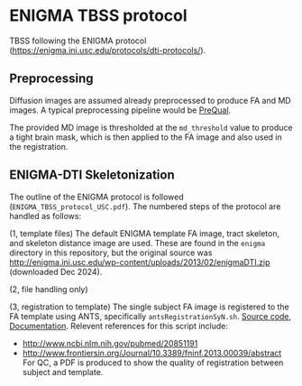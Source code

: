 # ENIGMA TBSS protocol

TBSS following the ENIGMA protocol (https://enigma.ini.usc.edu/protocols/dti-protocols/).


## Preprocessing

Diffusion images are assumed already preprocessed to produce FA and MD images. A typical
preprocessing pipeline would be [PreQual](https://github.com/MASILab/PreQual). 

The provided MD image is thresholded at the `md_threshold` value to produce a tight brain mask, 
which is then applied to the FA image and also used in the registration.


## ENIGMA-DTI Skeletonization

The outline of the ENIGMA protocol is followed (`ENIGMA_TBSS_protocol_USC.pdf`). The
numbered steps of the protocol are handled as follows:

(1, template files) The default ENIGMA template FA image, tract skeleton, and skeleton distance image are used.
These are found in the `enigma` directory in this repository, but the original source was 
http://enigma.ini.usc.edu/wp-content/uploads/2013/02/enigmaDTI.zip (downloaded Dec 2024).

(2, file handling only)

(3, registration to template) The single subject FA image is registered to the FA template
using ANTS, specifically `antsRegistrationSyN.sh`. 
[Source code](https://github.com/ANTsX/ANTs/), [Documentation](http://stnava.github.io/ANTs/).
Relevent references for this script include:
   * http://www.ncbi.nlm.nih.gov/pubmed/20851191
   * http://www.frontiersin.org/Journal/10.3389/fninf.2013.00039/abstract
For QC, a PDF is produced to show the quality of registration between subject
and template.
